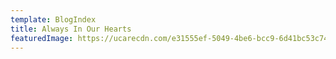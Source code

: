 ```yaml
---
template: BlogIndex
title: Always In Our Hearts
featuredImage: https://ucarecdn.com/e31555ef-5049-4be6-bcc9-6d41bc53c741/-/crop/870x323/0,71/-/preview/
---
```

